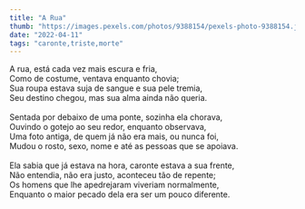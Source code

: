 ```yaml
---
title: "A Rua"
thumb: "https://images.pexels.com/photos/9388154/pexels-photo-9388154.jpeg"
date: "2022-04-11"
tags: "caronte,triste,morte"
---
```

A rua, está cada vez mais escura e fria,  
Como de costume, ventava enquanto chovia;  
Sua roupa estava suja de sangue e sua pele tremia,  
Seu destino chegou, mas sua alma ainda não queria.  
<br />
Sentada por debaixo de uma ponte, sozinha ela chorava,  
Ouvindo o gotejo ao seu redor, enquanto observava,  
Uma foto antiga, de quem já não era mais, ou nunca foi,  
Mudou o rosto, sexo, nome e até as pessoas que se apoiava.  
<br />
Ela sabia que já estava na hora, caronte estava a sua frente,  
Não entendia, não era justo, aconteceu tão de repente;  
Os homens que lhe apedrejaram viveriam normalmente,  
Enquanto o maior pecado dela era ser um pouco diferente.  

